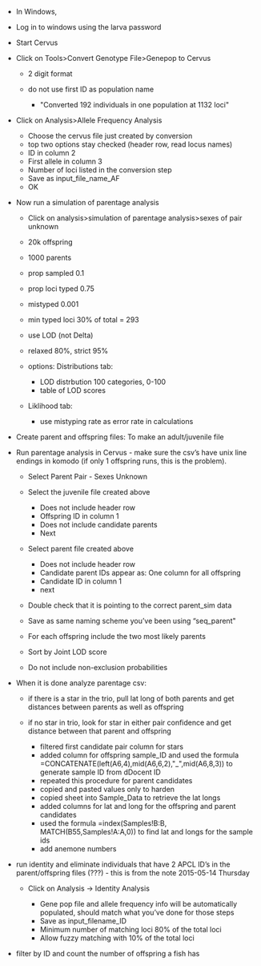 - In Windows,
- Log in to windows using the larva password
- Start Cervus
- Click on Tools>Convert Genotype File>Genepop to Cervus

    - 2 digit format
    - do not use first ID as population name

        - "Converted 192 individuals in one population at 1132 loci"
- Click on Analysis>Allele Frequency Analysis

    - Choose the cervus file just created by conversion
    - top two options stay checked (header row, read locus names)
    - ID in column 2
    - First allele in column 3
    - Number of loci listed in the conversion step
    - Save as input_file_name_AF
    - OK
- Now run a simulation of parentage analysis

    - Click on analysis>simulation of parentage analysis>sexes of pair unknown
    - 20k offspring
    - 1000 parents
    - prop sampled 0.1
    - prop loci typed 0.75
    - mistyped 0.001
    - min typed loci 30% of total = 293
    - use LOD (not Delta)
    - relaxed 80%, strict 95%
    - options: Distributions tab:

        - LOD distrbution 100 categories, 0-100
        - table of LOD scores
    - Liklihood tab:

        - use mistyping rate as error rate in calculations
- Create parent and offspring files: To make an adult/juvenile file
- Run parentage analysis in Cervus - make sure the csv’s have unix line endings in komodo (if only 1 offspring runs, this is the problem).

    - Select Parent Pair - Sexes Unknown
    - Select the juvenile file created above

        - Does not include header row
        - Offspring ID in column 1
        - Does not include candidate parents
        - Next
    - Select parent file created above

        - Does not include header row
        - Candidate parent IDs appear as: One column for all offspring
        - Candidate ID in column 1
        - next
    - Double check that it is pointing to the correct parent_sim data
    - Save as same naming scheme you’ve been using “seq_parent"
    - For each offspring include the two most likely parents
    - Sort by Joint LOD score
    - Do not include non-exclusion probabilities
- When it is done analyze parentage csv:

    - if there is a star in the trio, pull lat long of both parents and get distances between parents as well as offspring
    - if no star in trio, look for star in either pair confidence and get distance between that parent and offspring

        - filtered first candidate pair column for stars
        - added column for offspring sample_ID and used the formula =CONCATENATE(left(A6,4),mid(A6,6,2),"_",mid(A6,8,3)) to generate sample ID from dDocent ID
        - repeated this procedure for parent candidates
        - copied and pasted values only to harden
        - copied sheet into Sample_Data to retrieve the lat longs
        - added columns for lat and long for the offspring and parent candidates
        - used the formula =index(Samples!B:B, MATCH(B55,Samples!A:A,0)) to find lat and longs for the sample ids
        - add anemone numbers
- run identity and eliminate individuals that have 2 APCL ID’s in the parent/offspring files (???) - this is from the note 2015-05-14 Thursday

    - Click on Analysis -> Identity Analysis

        - Gene pop file and allele frequency info will be automatically populated, should match what you’ve done for those steps
        - Save as input_filename_ID
        - Minimum number of matching loci 80% of the total loci
        - Allow fuzzy matching with 10% of the total loci
- filter by ID and count the number of offspring a fish has
